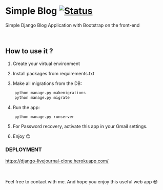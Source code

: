 # Simple Blog  [![Status](https://img.shields.io/badge/status-finished-brightgreen)](https://github.com/M0ng00se7169/Django-Blog)

Simple Django Blog Application with Bootstrap on the front-end


<br/>

## How to use it ?


1.  Create your virtual environment <br/>

2. Install packages from requirements.txt

3. Make all migrations from the DB:
```bash
    python manage.py makemigrations
    python manage.py migrate
```

4. Run the app:
```bash
    python manage.py runserver
```

5. For Password recovery, activate this app in your Gmail settings.

6. Enjoy 😉


### DEPLOYMENT
https://django-livejournal-clone.herokuapp.com/


<br/><br/>
Feel free to contact with me. And hope you enjoy this useful web app 😎    
